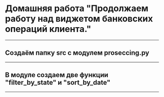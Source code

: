 # Домашняя работа "Продолжаем работу над виджетом банковских операций клиента."
___
## Создаём папку src с модулем proseccing.py
___
## В модуле создаем две функции "filter_by_state" и "sort_by_date"
___
